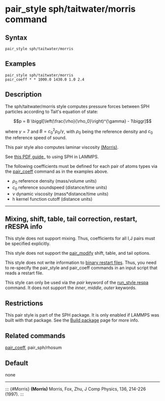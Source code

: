 # pair_style sph/taitwater/morris command

## Syntax

``` LAMMPS
pair_style sph/taitwater/morris
```

## Examples

``` LAMMPS
pair_style sph/taitwater/morris
pair_coeff * * 1000.0 1430.0 1.0 2.4
```

## Description

The sph/taitwater/morris style computes pressure forces between SPH
particles according to Tait\'s equation of state:

$$p = B \biggl[\left(\frac{\rho}{\rho_0}\right)^{\gamma} - 1\biggr]$$

where $\gamma = 7$ and $B = c_0^2 \rho_0 / \gamma$, with $\rho_0$ being
the reference density and $c_0$ the reference speed of sound.

This pair style also computes laminar viscosity [(Morris)](Morris).

See [this PDF guide](PDF/SPH_LAMMPS_userguide.pdf)\_ to using SPH in
LAMMPS.

The following coefficients must be defined for each pair of atoms types
via the [pair_coeff](pair_coeff) command as in the examples above.

-   $\rho_0$ reference density (mass/volume units)
-   $c_0$ reference soundspeed (distance/time units)
-   $\nu$ dynamic viscosity (mass\*distance/time units)
-   h kernel function cutoff (distance units)

------------------------------------------------------------------------

## Mixing, shift, table, tail correction, restart, rRESPA info

This style does not support mixing. Thus, coefficients for all I,J pairs
must be specified explicitly.

This style does not support the [pair_modify](pair_modify) shift, table,
and tail options.

This style does not write information to [binary restart
files](restart). Thus, you need to re-specify the pair_style and
pair_coeff commands in an input script that reads a restart file.

This style can only be used via the *pair* keyword of the [run_style
respa](run_style) command. It does not support the *inner*, *middle*,
*outer* keywords.

## Restrictions

This pair style is part of the SPH package. It is only enabled if LAMMPS
was built with that package. See the [Build package](Build_package) page
for more info.

## Related commands

[pair_coeff](pair_coeff), pair_sph/rhosum

## Default

none

------------------------------------------------------------------------

::: {#Morris}
**(Morris)** Morris, Fox, Zhu, J Comp Physics, 136, 214-226 (1997).
:::
